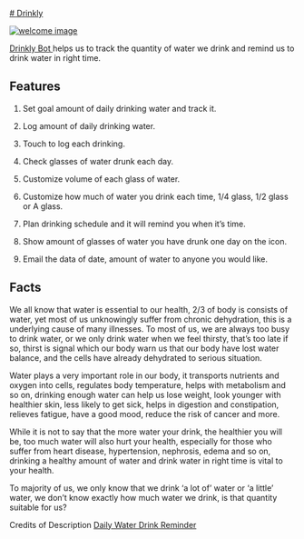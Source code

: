 [# Drinkly](https://t.me/drinkly_bot)

[![welcome image](priv/assets/images/welcome.png)](https://t.me/drinkly_bot)

[Drinkly Bot ](https://t.me/drinkly_bot)  helps us to track the quantity of water we drink and remind us to drink water in right time.

## Features

1. Set goal amount of daily drinking water and track it.

2. Log amount of daily drinking water.

3. Touch to log each drinking.

4. Check glasses of water drunk each day.

5. Customize volume of each glass of water.

6. Customize how much of water you drink each time, 1/4 glass, 1/2 glass or A glass.

7. Plan drinking schedule and it will remind you when it’s time.

8. Show amount of glasses of water you have drunk one day on the icon.

9. Email the data of date, amount of water to anyone you would like.       

## Facts
We all know that water is essential to our health, 2/3 of body is consists of water, yet most of us unknowingly suffer from chronic dehydration, this is a underlying cause of many illnesses. To most of us, we are always too busy to drink water, or we only drink water when we feel thirsty, that’s too late if so, thirst is signal which our body warn us that our body have lost water balance, and the cells have already dehydrated to serious situation.

Water plays a very important role in our body, it transports nutrients and oxygen into cells, regulates body temperature, helps with metabolism and so on, drinking enough water can help us lose weight, look younger with healthier skin, less likely to get sick, helps in digestion and constipation, relieves fatigue, have a good mood, reduce the risk of cancer and more.

While it is not to say that the more water your drink, the healthier you will be, too much water will also hurt your health, especially for those who suffer from heart disease, hypertension, nephrosis, edema and so on, drinking a healthy amount of water and drink water in right time is vital to your health.

To majority of us, we only know that we drink ‘a lot of’ water or ‘a little’ water, we don’t know exactly how much water we drink, is that quantity suitable for us?


Credits of Description    [Daily Water Drink Reminder](https://itunes.apple.com/us/app/daily-water-drink-reminder/id466387763?mt=8)

